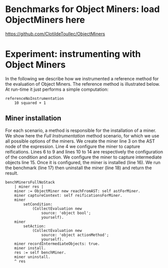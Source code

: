 # Benchmarks for Object Miners: load ObjectMiners here
https://github.com/ClotildeToullec/ObjectMiners

# Experiment: instrumenting with Object Miners
In the following we describe how we instrumented a reference method for the evaluation of Object Miners.
The reference method is illustrated below. At run-time it just performs a simple computation:

```Smalltalk
referenceNoInstrumentation
	10 squared + 1
```

## Miner installation
For each scenario, a method is responsible for the installation of a miner.
We show here the *Full Instrumentation* method scenario, for which we use all possible options of the miners.
We create the miner line 3 on the AST node of the expression.
Line 4 we configure the miner to capture reifications.
Lines 6 to 9 and lines 10 to 14 are respectively the configuration of the condition and action.
We configure the miner to capture intermediate objects line 15.
Once it is configured, the miner is installed (line 16).
We run the benchmark (line 17) then uninstall the miner (line 18) and return the result.


```Smalltalk
benchMinersFullNoStack
	| miner res |
	miner := ObjectMiner new reachFromAST: self astForMiner.
	miner captureContext: self reificationsForMiner.
	miner
		setCondition:
			(CollectEvaluation new
				source: 'object bool';
				yourself).
	miner
		setAction:
			(CollectEvaluation new
				source: 'object actionMethod';
				yourself).
	miner recordIntermediateObjects: true.
	miner install.
	res := self benchMiner.
	miner uninstall.
	^ res
```
